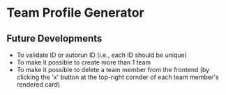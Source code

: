 # **Team Profile Generator**


## **Future Developments**
- To validate ID or autorun ID (i.e., each ID should be unique)
- To make it possible to create more than 1 team
- To make it possible to delete a team member from the frontend (by clicking the 'x' button at the top-right cornder of each team member's rendered card)
